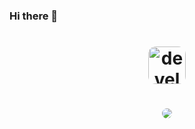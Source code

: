 ### Hi there 👋

<style>
 img {
  border-radius:12px;
 }
</style>

<h1 align="center">
  <img src="/Images/yelan.gif" alt="developer gif"  height="60px">
</h1>

 <h1 align="center">
  <a href="https://git.io/typing-svg">
    <img src="https://readme-typing-svg.herokuapp.com/?lines=What+up;Nice+to+meet+you+%F0%9F%91%8B&center=true&size=30">
  </a>
</h1>
<!--
**CvKTZoesr13/CvKTZoesr13** is a ✨ _special_ ✨ repository because its `README.md` (this file) appears on your GitHub profile.

Here are some ideas to get you started:

- 🔭 I’m currently working on ...
- 🌱 I’m currently learning ...
- 👯 I’m looking to collaborate on ...
- 🤔 I’m looking for help with ...
- 💬 Ask me about ...
- 📫 How to reach me: ...
- 😄 Pronouns: ...
- ⚡ Fun fact: ...
-->
